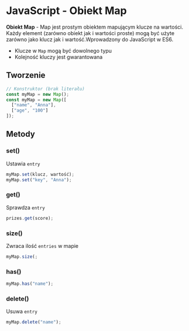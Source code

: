 # JavaScript - Obiekt Map

**Obiekt Map** - Map jest prostym obiektem mapującym klucze na wartości. Każdy element (zarówno obiekt jak i wartości proste) mogą być użyte zarówno jako klucz jak i wartość.Wprowadzony do JavaScript w ES6.

- Klucze w `Map` mogą być dowolnego typu
- Kolejność kluczy jest gwarantowana

## Tworzenie

```javascript
// Konstruktor (brak literału)
const myMap = new Map();
const myMap = new Map([
  ["name", "Anna"],
  ["age", "100"]
]);
```

## Metody

### set()

Ustawia `entry`

```javascript
myMap.set(klucz, wartość);
myMap.set("key", "Anna");
```

### get()

Sprawdza `entry`

```javascript
prizes.get(score);
```

### size()

Zwraca ilość `entries` w mapie

```javascript
myMap.size(;
```

### has()

```javascript
myMap.has("name");
```

### delete()

Usuwa `entry`

```javascript
myMap.delete("name");
```
